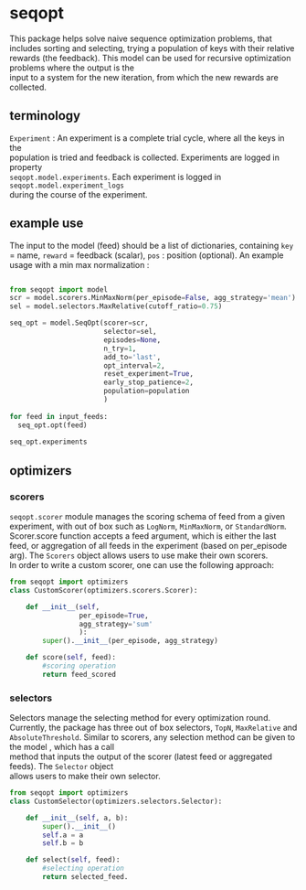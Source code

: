 # seqopt

This package helps solve naive sequence optimization problems,
that includes sorting and selecting, trying a population of keys with their
relative rewards (the feedback).
This model can be used for recursive optimization problems where the output is the  
input to a system for the new iteration, from which the new rewards are collected.


## terminology

`Experiment` : An experiment is a complete trial cycle, where all the keys in the  
population is tried and feedback is collected. Experiments are logged in property  
`seqopt.model.experiments`. Each experiment is logged in `seqopt.model.experiment_logs`  
during the course of the experiment.


## example use

The input to the model (feed) should be a list of dictionaries,
containing `key` = name, `reward` = feedback (scalar), `pos` : position (optional).
An example usage with a min max normalization :

```py

from seqopt import model
scr = model.scorers.MinMaxNorm(per_episode=False, agg_strategy='mean')
sel = model.selectors.MaxRelative(cutoff_ratio=0.75)

seq_opt = model.SeqOpt(scorer=scr,
                       selector=sel,
                       episodes=None,
                       n_try=1,
                       add_to='last',
                       opt_interval=2,
                       reset_experiment=True,
                       early_stop_patience=2,
                       population=population
                       )
                       
for feed in input_feeds:
  seq_opt.opt(feed)
  
seq_opt.experiments
```

## optimizers
### scorers
`seqopt.scorer` module manages the scoring schema of feed from a given
experiment, with out of box such as `LogNorm`, `MinMaxNorm`, or `StandardNorm`.
Scorer.score function accepts a feed argument, which is either the last feed,
or aggregation of all feeds in the experiment (based on per_episode arg).
The `Scorers` object allows users to use make their own scorers.  
In order to write a custom scorer, one can use the following approach:


```py
from seqopt import optimizers
class CustomScorer(optimizers.scorers.Scorer):

    def __init__(self,
                 per_episode=True,
                 agg_strategy='sum'
                 ):
        super().__init__(per_episode, agg_strategy)

    def score(self, feed):
        #scoring operation
        return feed_scored
```

### selectors
Selectors manage the selecting method for every optimization round. Currently,
the package has three out of box selectors, `TopN`, `MaxRelative` and
`AbsoluteThreshold`. Similar to scorers, any selection method can be given to the model , which has a call  
method that inputs the output of the scorer (latest feed or  aggregated feeds). The `Selector` object  
allows users to make their own selector.


```py
from seqopt import optimizers
class CustomSelector(optimizers.selectors.Selector):

    def __init__(self, a, b):
        super().__init__()
        self.a = a
        self.b = b

    def select(self, feed):
        #selecting operation
        return selected_feed.
        
```



